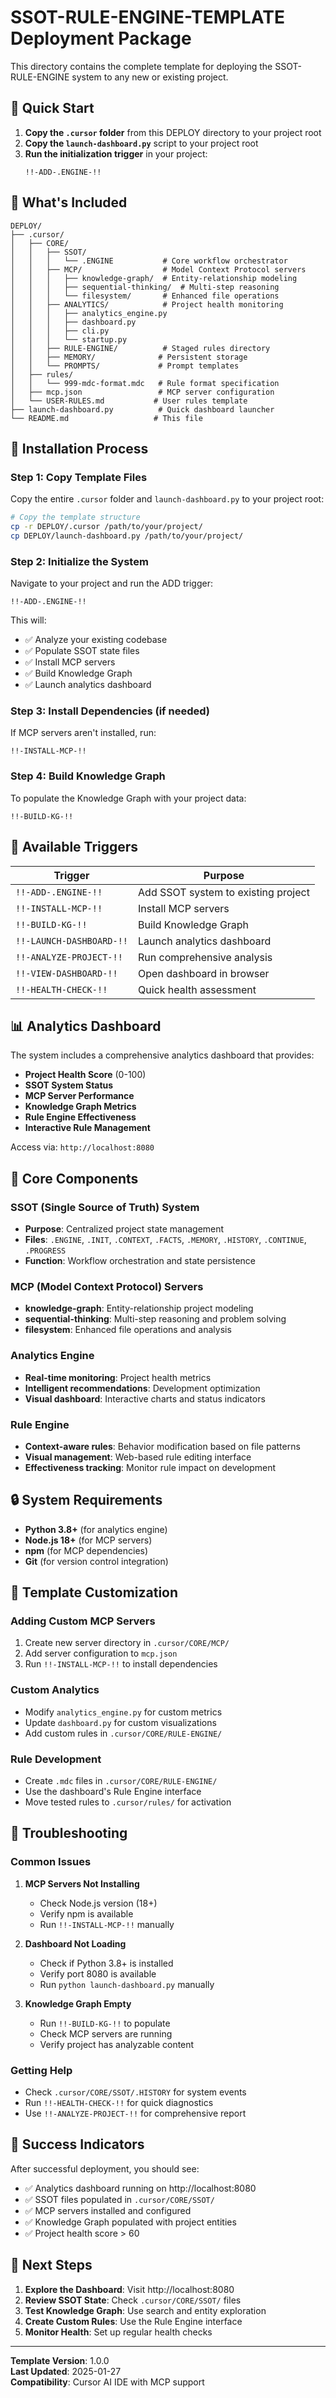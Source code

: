 # SSOT-RULE-ENGINE-TEMPLATE Deployment Package

This directory contains the complete template for deploying the SSOT-RULE-ENGINE system to any new or existing project.

## 🚀 Quick Start

1. **Copy the `.cursor` folder** from this DEPLOY directory to your project root
2. **Copy the `launch-dashboard.py`** script to your project root
3. **Run the initialization trigger** in your project:
   ```
   !!-ADD-.ENGINE-!!
   ```

## 📁 What's Included

```
DEPLOY/
├── .cursor/
│   ├── CORE/
│   │   ├── SSOT/
│   │   │   └── .ENGINE           # Core workflow orchestrator
│   │   ├── MCP/                  # Model Context Protocol servers
│   │   │   ├── knowledge-graph/  # Entity-relationship modeling
│   │   │   ├── sequential-thinking/  # Multi-step reasoning
│   │   │   └── filesystem/       # Enhanced file operations
│   │   ├── ANALYTICS/            # Project health monitoring
│   │   │   ├── analytics_engine.py
│   │   │   ├── dashboard.py
│   │   │   ├── cli.py
│   │   │   └── startup.py
│   │   ├── RULE-ENGINE/          # Staged rules directory
│   │   ├── MEMORY/              # Persistent storage
│   │   └── PROMPTS/             # Prompt templates
│   ├── rules/
│   │   └── 999-mdc-format.mdc   # Rule format specification
│   ├── mcp.json                 # MCP server configuration
│   └── USER-RULES.md           # User rules template
├── launch-dashboard.py          # Quick dashboard launcher
└── README.md                   # This file
```

## 🔧 Installation Process

### Step 1: Copy Template Files
Copy the entire `.cursor` folder and `launch-dashboard.py` to your project root:

```bash
# Copy the template structure
cp -r DEPLOY/.cursor /path/to/your/project/
cp DEPLOY/launch-dashboard.py /path/to/your/project/
```

### Step 2: Initialize the System
Navigate to your project and run the ADD trigger:

```
!!-ADD-.ENGINE-!!
```

This will:
- ✅ Analyze your existing codebase
- ✅ Populate SSOT state files
- ✅ Install MCP servers
- ✅ Build Knowledge Graph
- ✅ Launch analytics dashboard

### Step 3: Install Dependencies (if needed)
If MCP servers aren't installed, run:

```
!!-INSTALL-MCP-!!
```

### Step 4: Build Knowledge Graph
To populate the Knowledge Graph with your project data:

```
!!-BUILD-KG-!!
```

## 🎯 Available Triggers

| Trigger | Purpose |
|---------|---------|
| `!!-ADD-.ENGINE-!!` | Add SSOT system to existing project |
| `!!-INSTALL-MCP-!!` | Install MCP servers |
| `!!-BUILD-KG-!!` | Build Knowledge Graph |
| `!!-LAUNCH-DASHBOARD-!!` | Launch analytics dashboard |
| `!!-ANALYZE-PROJECT-!!` | Run comprehensive analysis |
| `!!-VIEW-DASHBOARD-!!` | Open dashboard in browser |
| `!!-HEALTH-CHECK-!!` | Quick health assessment |

## 📊 Analytics Dashboard

The system includes a comprehensive analytics dashboard that provides:

- **Project Health Score** (0-100)
- **SSOT System Status**
- **MCP Server Performance**
- **Knowledge Graph Metrics**
- **Rule Engine Effectiveness**
- **Interactive Rule Management**

Access via: `http://localhost:8080`

## 🧠 Core Components

### SSOT (Single Source of Truth) System
- **Purpose**: Centralized project state management
- **Files**: `.ENGINE`, `.INIT`, `.CONTEXT`, `.FACTS`, `.MEMORY`, `.HISTORY`, `.CONTINUE`, `.PROGRESS`
- **Function**: Workflow orchestration and state persistence

### MCP (Model Context Protocol) Servers
- **knowledge-graph**: Entity-relationship project modeling
- **sequential-thinking**: Multi-step reasoning and problem solving
- **filesystem**: Enhanced file operations and analysis

### Analytics Engine
- **Real-time monitoring**: Project health metrics
- **Intelligent recommendations**: Development optimization
- **Visual dashboard**: Interactive charts and status indicators

### Rule Engine
- **Context-aware rules**: Behavior modification based on file patterns
- **Visual management**: Web-based rule editing interface
- **Effectiveness tracking**: Monitor rule impact on development

## 🔒 System Requirements

- **Python 3.8+** (for analytics engine)
- **Node.js 18+** (for MCP servers)
- **npm** (for MCP dependencies)
- **Git** (for version control integration)

## 📝 Template Customization

### Adding Custom MCP Servers
1. Create new server directory in `.cursor/CORE/MCP/`
2. Add server configuration to `mcp.json`
3. Run `!!-INSTALL-MCP-!!` to install dependencies

### Custom Analytics
- Modify `analytics_engine.py` for custom metrics
- Update `dashboard.py` for custom visualizations
- Add custom rules in `.cursor/CORE/RULE-ENGINE/`

### Rule Development
- Create `.mdc` files in `.cursor/CORE/RULE-ENGINE/`
- Use the dashboard's Rule Engine interface
- Move tested rules to `.cursor/rules/` for activation

## 🚨 Troubleshooting

### Common Issues

1. **MCP Servers Not Installing**
   - Check Node.js version (18+)
   - Verify npm is available
   - Run `!!-INSTALL-MCP-!!` manually

2. **Dashboard Not Loading**
   - Check if Python 3.8+ is installed
   - Verify port 8080 is available
   - Run `python launch-dashboard.py` manually

3. **Knowledge Graph Empty**
   - Run `!!-BUILD-KG-!!` to populate
   - Check MCP servers are running
   - Verify project has analyzable content

### Getting Help
- Check `.cursor/CORE/SSOT/.HISTORY` for system events
- Run `!!-HEALTH-CHECK-!!` for quick diagnostics
- Use `!!-ANALYZE-PROJECT-!!` for comprehensive report

## 🎉 Success Indicators

After successful deployment, you should see:
- ✅ Analytics dashboard running on http://localhost:8080
- ✅ SSOT files populated in `.cursor/CORE/SSOT/`
- ✅ MCP servers installed and configured
- ✅ Knowledge Graph populated with project entities
- ✅ Project health score > 60

## 🔗 Next Steps

1. **Explore the Dashboard**: Visit http://localhost:8080
2. **Review SSOT State**: Check `.cursor/CORE/SSOT/` files
3. **Test Knowledge Graph**: Use search and entity exploration
4. **Create Custom Rules**: Use the Rule Engine interface
5. **Monitor Health**: Set up regular health checks

---

**Template Version**: 1.0.0  
**Last Updated**: 2025-01-27  
**Compatibility**: Cursor AI IDE with MCP support 